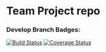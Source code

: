 # Team Project repo

### Develop Branch Badges:
[![Build Status](https://app.travis-ci.com/gcivil-nyu-org/INET-Monday-Fall2023-Team-5.svg?branch=develop)](https://app.travis-ci.com/gcivil-nyu-org/INET-Monday-Fall2023-Team-5)
[![Coverage Status](https://coveralls.io/repos/github/gcivil-nyu-org/INET-Monday-Fall2023-Team-5/badge.svg?branch=develop)](https://coveralls.io/github/gcivil-nyu-org/INET-Monday-Fall2023-Team-5?branch=develop)
